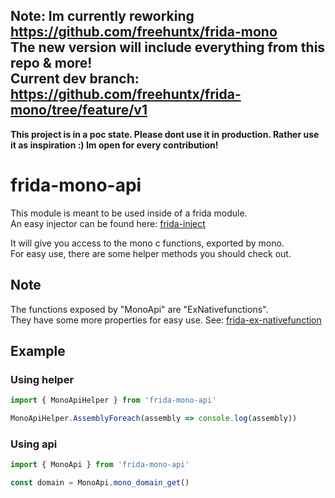Note: Im currently reworking https://github.com/freehuntx/frida-mono  
The new version will include everything from this repo & more!  
Current dev branch: https://github.com/freehuntx/frida-mono/tree/feature/v1
---

**This project is in a poc state. Please dont use it in production. Rather use it as inspiration :) Im open for every contribution!**

# frida-mono-api
This module is meant to be used inside of a frida module.  
An easy injector can be found here: [frida-inject](https://github.com/freehuntx/frida-inject)  
  
It will give you access to the mono c functions, exported by mono.  
For easy use, there are some helper methods you should check out.

## Note
The functions exposed by "MonoApi" are "ExNativefunctions".  
They have some more properties for easy use. See: [frida-ex-nativefunction](https://github.com/freehuntx/frida-ex-nativefunction)

## Example
### Using helper
```javascript
import { MonoApiHelper } from 'frida-mono-api'

MonoApiHelper.AssemblyForeach(assembly => console.log(assembly))
```

### Using api
```javascript
import { MonoApi } from 'frida-mono-api'

const domain = MonoApi.mono_domain_get()
```
